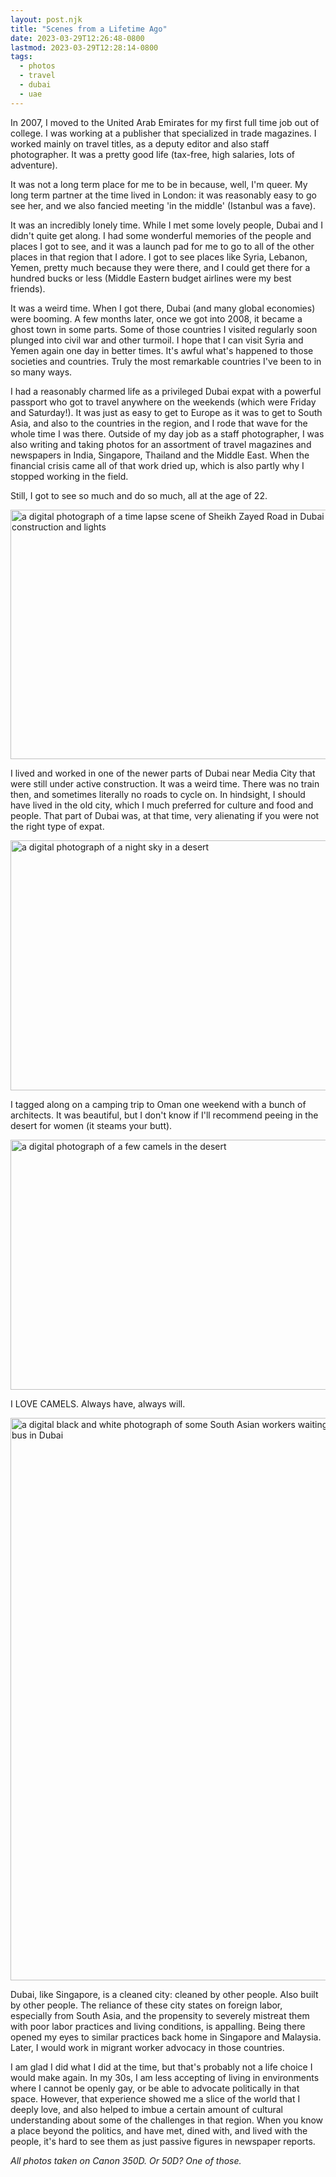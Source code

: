 ```yaml
---
layout: post.njk
title: "Scenes from a Lifetime Ago"
date: 2023-03-29T12:26:48-0800
lastmod: 2023-03-29T12:28:14-0800
tags:
  - photos
  - travel
  - dubai
  - uae
---
```

In 2007, I moved to the United Arab Emirates for my first full time job out of college. I was working at a publisher that specialized in trade magazines. I worked mainly on travel titles, as a deputy editor and also staff photographer. It was a pretty good life (tax-free, high salaries, lots of adventure).

It was not a long term place for me to be in because, well, I'm queer. My long term partner at the time lived in London: it was reasonably easy to go see her, and we also fancied meeting 'in the middle' (Istanbul was a fave). 

It was an incredibly lonely time. While I met some lovely people, Dubai and I didn't quite get along. I had some wonderful memories of the people and places I got to see, and it was a launch pad for me to go to all of the other places in that region that I adore. I got to see places like Syria, Lebanon, Yemen, pretty much because they were there, and I could get there for a hundred bucks or less (Middle Eastern budget airlines were my best friends).

It was a weird time. When I got there, Dubai (and many global economies) were booming. A few months later, once we got into 2008, it became a ghost town in some parts. Some of those countries I visited regularly soon plunged into civil war and other turmoil. I hope that I can visit Syria and Yemen again one day in better times. It's awful what's happened to those societies and countries. Truly the most remarkable countries I've been to in so many ways.

I had a reasonably charmed life as a privileged Dubai expat with a powerful passport who got to travel anywhere on the weekends (which were Friday and Saturday!). It was just as easy to get to Europe as it was to get to South Asia, and also to the countries in the region, and I rode that wave for the whole time I was there. Outside of my day job as a staff photographer, I was also writing and taking photos for an assortment of travel magazines and newspapers in India, Singapore, Thailand and the Middle East. When the financial crisis came all of that work dried up, which is also partly why I stopped working in the field.

Still, I got to see so much and do so much, all at the age of 22.

<img src="/img/586bc9e61d.jpg" width="600" height="399" alt="a digital photograph of a time lapse scene of Sheikh Zayed Road in Dubai with lots of construction and lights" />

I lived and worked in one of the newer parts of Dubai near Media City that were still under active construction. It was a weird time. There was no train then, and sometimes literally no roads to cycle on. In hindsight, I should have lived in the old city, which I much preferred for culture and food and people. That part of Dubai was, at that time, very alienating if you were not the right type of expat.

<img src="/img/53e8871c65.jpg" width="600" height="400" alt="a digital photograph of a night sky in a desert" />

I tagged along on a camping trip to Oman one weekend with a bunch of architects. It was beautiful, but I don't know if I'll recommend peeing in the desert for women (it steams your butt).

<img src="/img/493eaa2270.jpg" width="600" height="400" alt="a digital photograph of a few camels in the desert" />

I LOVE CAMELS. Always have, always will.

<img src="/img/a6149f9905.jpg" width="600" height="900" alt="a digital black and white photograph of some South Asian workers waiting to board a bus in Dubai" />

Dubai, like Singapore, is a cleaned city: cleaned by other people. Also built by other people. The reliance of these city states on foreign labor, especially from South Asia, and the propensity to severely mistreat them with poor labor practices and living conditions, is appalling. Being there opened my eyes to similar practices back home in Singapore and Malaysia. Later, I would work in migrant worker advocacy in those countries.

I am glad I did what I did at the time, but that's probably not a life choice I would make again. In my 30s, I am less accepting of living in environments where I cannot be openly gay, or be able to advocate politically in that space. However, that experience showed me a slice of the world that I deeply love, and also helped to imbue a certain amount of cultural understanding about some of the challenges in that region. When you know a place beyond the politics, and have met, dined with, and lived with the people, it's hard to see them as just passive figures in newspaper reports.

*All photos taken on Canon 350D. Or 50D? One of those.*
